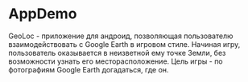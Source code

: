 # AppDemo
GeoLoc - приложение для андроид, позволяющая пользователю взаимодействовать с Google Earth в игровом стиле. 
Начиная игру, пользователь оказывается в неизветной ему точке Земли, без возможности узнать его месторасположение. 
Цель игры - по фотографиям Google Earth догадаться, где он.
